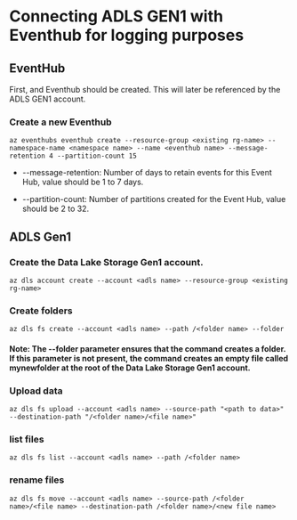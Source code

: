 # Connecting ADLS GEN1 with Eventhub for logging purposes

## EventHub
First, and Eventhub should be created. This will later be referenced by the ADLS GEN1 account.

### Create a new Eventhub
````console
az eventhubs eventhub create --resource-group <existing rg-name> --namespace-name <namespace name> --name <eventhub name> --message-retention 4 --partition-count 15
````

* --message-retention: Number of days to retain events for this Event Hub, value should be 1 to 7 days.

* --partition-count: Number of partitions created for the Event Hub, value should be 2 to 32.

## ADLS Gen1 

### Create the Data Lake Storage Gen1 account.
````console
az dls account create --account <adls name> --resource-group <existing rg-name>
````

### Create folders
````console
az dls fs create --account <adls name> --path /<folder name> --folder
````

#### Note: The --folder parameter ensures that the command creates a folder. If this parameter is not present, the command creates an empty file called mynewfolder at the root of the Data Lake Storage Gen1 account.

### Upload data
````console
az dls fs upload --account <adls name> --source-path "<path to data>" --destination-path "/<folder name>/<file name>"
````

### list files
````console
az dls fs list --account <adls name> --path /<folder name>
````

### rename files
````console
az dls fs move --account <adls name> --source-path /<folder name>/<file name> --destination-path /<folder name>/<new file name>
````


